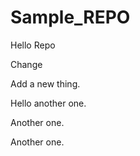 # Sample_REPO


Hello Repo

Change

Add a new thing. 

Hello another one.


Another one. 

Another one. 

